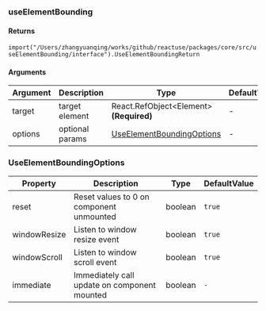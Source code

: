 ### useElementBounding

#### Returns
`import("/Users/zhangyuanqing/works/github/reactuse/packages/core/src/useElementBounding/interface").UseElementBoundingReturn`

#### Arguments
|Argument|Description|Type|DefaultValue|
|---|---|---|---|
|target|target element|React.RefObject&lt;Element&gt;  **(Required)**|-|
|options|optional params|[UseElementBoundingOptions](#UseElementBoundingOptions) |-|

### UseElementBoundingOptions

|Property|Description|Type|DefaultValue|
|---|---|---|---|
|reset|Reset values to 0 on component unmounted|boolean |`true`|
|windowResize|Listen to window resize event|boolean |`true`|
|windowScroll|Listen to window scroll event|boolean |`true`|
|immediate|Immediately call update on component mounted|boolean |`-`|